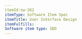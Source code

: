 ```yaml
---
itemId:sw-262
itemType: Software Item Spec
itemTitle: User Interface Design
itemFulfills: 
Software item type: SDD
---
```

